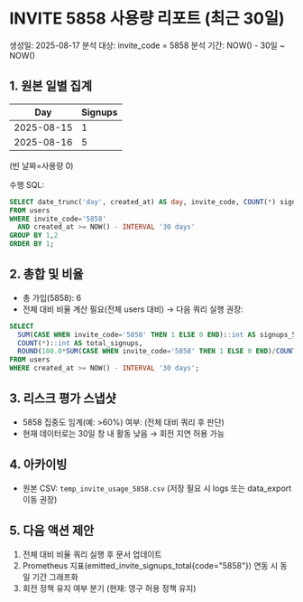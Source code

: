 # INVITE 5858 사용량 리포트 (최근 30일)

생성일: 2025-08-17
분석 대상: invite_code = 5858
분석 기간: NOW() - 30일 ~ NOW()

## 1. 원본 일별 집계
| Day | Signups |
|-----|---------|
| 2025-08-15 | 1 |
| 2025-08-16 | 5 |

(빈 날짜=사용량 0)

수행 SQL:
```sql
SELECT date_trunc('day', created_at) AS day, invite_code, COUNT(*) signups
FROM users
WHERE invite_code='5858'
  AND created_at >= NOW() - INTERVAL '30 days'
GROUP BY 1,2
ORDER BY 1;
```

## 2. 총합 및 비율
- 총 가입(5858): 6
- 전체 대비 비율 계산 필요(전체 users 대비) → 다음 쿼리 실행 권장:
```sql
SELECT
  SUM(CASE WHEN invite_code='5858' THEN 1 ELSE 0 END)::int AS signups_5858,
  COUNT(*)::int AS total_signups,
  ROUND(100.0*SUM(CASE WHEN invite_code='5858' THEN 1 ELSE 0 END)/COUNT(*),2) AS pct
FROM users
WHERE created_at >= NOW() - INTERVAL '30 days';
```

## 3. 리스크 평가 스냅샷
- 5858 집중도 임계(예: >60%) 여부: (전체 대비 쿼리 후 판단)
- 현재 데이터로는 30일 창 내 활동 낮음 → 회전 지연 허용 가능

## 4. 아카이빙
- 원본 CSV: `temp_invite_usage_5858.csv` (저장 필요 시 logs 또는 data_export 이동 권장)

## 5. 다음 액션 제안
1) 전체 대비 비율 쿼리 실행 후 문서 업데이트
2) Prometheus 지표(emitted_invite_signups_total{code="5858"}) 연동 시 동일 기간 그래프화
3) 회전 정책 유지 여부 분기 (현재: 영구 허용 정책 유지)
